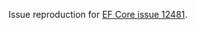 Issue reproduction for [EF Core issue 12481](https://github.com/aspnet/EntityFrameworkCore/issues/12481).
